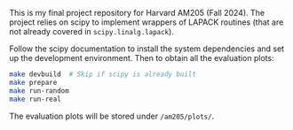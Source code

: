 This is my final project repository for Harvard AM205 (Fall 2024). The project relies on scipy to implement wrappers of LAPACK routines (that are not already covered in `scipy.linalg.lapack`).

Follow the scipy documentation to install the system dependencies and set up the development environment.  Then to obtain all the evaluation plots:

```bash
make devbuild  # Skip if scipy is already built
make prepare
make run-random
make run-real
```

The evaluation plots will be stored under `/am205/plots/`.
